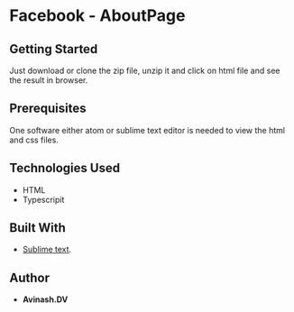 # Facebook - AboutPage

## Getting Started
Just download or clone the zip file, unzip it and click on html file and see the result in browser.

## Prerequisites
One software either atom or sublime text editor is needed to view the html and css files.

## Technologies Used
* HTML
* Typescripit

## Built With
* [Sublime text](https://www.sublimetext.com/).

## Author

* **Avinash.DV** 
